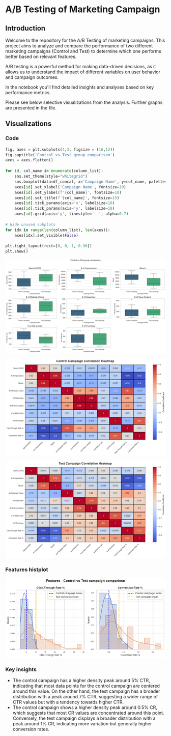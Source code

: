 # A/B Testing of Marketing Campaign

## Introduction

Welcome to the repository for the A/B Testing of  marketing campaigns. This project aims to analyze and compare the performance of two different marketing campaigns (Control and Test) to determine which one performs better based on relevant features. 

A/B testing is a powerful method for making data-driven decisions, as it allows us to understand the impact of different variables on user behavior and campaign outcomes.

In the notebook you'll find detailed insights and analyses based on key performance metrics. 

Please see below selective visualizations from the analysis. Further graphs are presented in the file.

## Visualizations
### Code

```python
fig, axes = plt.subplots(4,3, figsize = (16,12))
fig.suptitle('Control vs Test group comparison')
axes = axes.flatten()

for id, col_name in enumerate(column_list):
    sns.set_theme(style="whitegrid")
    sns.boxplot(data=df_concat, x='Campaign Name', y=col_name, palette='viridis', width=0.6, fliersize=5, ax=axes[id])
    axes[id].set_xlabel('Campaign Name', fontsize=10)
    axes[id].set_ylabel(f'{col_name}', fontsize=10)
    axes[id].set_title(f'{col_name}', fontsize=15)
    axes[id].tick_params(axis='x', labelsize=10)
    axes[id].tick_params(axis='y', labelsize=10)
    axes[id].grid(axis='y', linestyle='--', alpha=0.7)

# Hide unused subplots
for idx in range(len(column_list), len(axes)):
    axes[idx].set_visible(False)

plt.tight_layout(rect=[0, 0, 1, 0.96])
plt.show()
```
!['Control vs Test group feature presentation](https://github.com/zyesnazarov/A-B_testing_marketing/blob/c67807cdfe65dff0d73e1b980f02b65727616d8f/Images/Features_boxplots.png)


!['Control campaign heatmap](https://github.com/zyesnazarov/A-B_testing_marketing/blob/c67807cdfe65dff0d73e1b980f02b65727616d8f/Images/Heatmap_control.png)

!['Test campaign heatmap](https://github.com/zyesnazarov/A-B_testing_marketing/blob/c67807cdfe65dff0d73e1b980f02b65727616d8f/Images/Heatmap_test.png)

### Features histplot

!['Features histplot'](https://github.com/zyesnazarov/A-B_testing_marketing/blob/c67807cdfe65dff0d73e1b980f02b65727616d8f/Images/Features_histplot.png)


### Key insights
- The control campaign has a higher density peak around 5% CTR, indicating that most data points for the control campaign are centered around this value. On the other hand, the test campaign has a broader distribution with a peak around 7% CTR, suggesting a wider range of CTR values but with a tendency towards higher CTR.
- The control campaign shows a higher density peak around 0.5% CR, which suggests that most CR values are concentrated around this point. Conversely, the test campaign displays a broader distribution with a peak around 1% CR, indicating more variation but generally higher conversion rates.